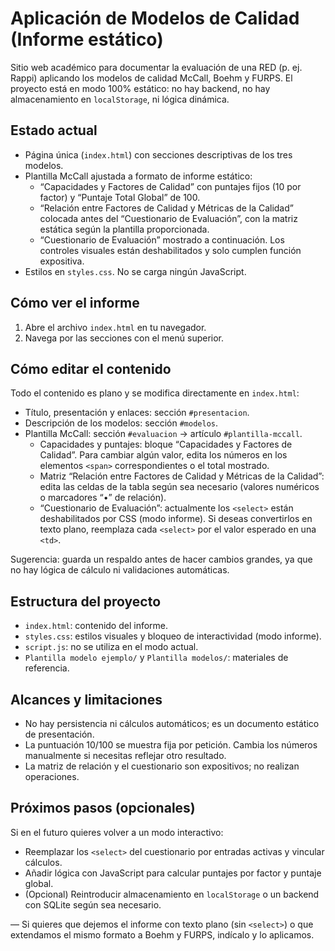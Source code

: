 # Aplicación de Modelos de Calidad (Informe estático)

Sitio web académico para documentar la evaluación de una RED (p. ej. Rappi) aplicando los modelos de calidad McCall, Boehm y FURPS. El proyecto está en modo 100% estático: no hay backend, no hay almacenamiento en `localStorage`, ni lógica dinámica.

## Estado actual
- Página única (`index.html`) con secciones descriptivas de los tres modelos.
- Plantilla McCall ajustada a formato de informe estático:
  - “Capacidades y Factores de Calidad” con puntajes fijos (10 por factor) y “Puntaje Total Global” de 100.
  - “Relación entre Factores de Calidad y Métricas de la Calidad” colocada antes del “Cuestionario de Evaluación”, con la matriz estática según la plantilla proporcionada.
  - “Cuestionario de Evaluación” mostrado a continuación. Los controles visuales están deshabilitados y solo cumplen función expositiva.
- Estilos en `styles.css`. No se carga ningún JavaScript.

## Cómo ver el informe
1. Abre el archivo `index.html` en tu navegador.
2. Navega por las secciones con el menú superior.

## Cómo editar el contenido
Todo el contenido es plano y se modifica directamente en `index.html`:
- Título, presentación y enlaces: sección `#presentacion`.
- Descripción de los modelos: sección `#modelos`.
- Plantilla McCall: sección `#evaluacion` → artículo `#plantilla-mccall`.
  - Capacidades y puntajes: bloque “Capacidades y Factores de Calidad”. Para cambiar algún valor, edita los números en los elementos `<span>` correspondientes o el total mostrado.
  - Matriz “Relación entre Factores de Calidad y Métricas de la Calidad”: edita las celdas de la tabla según sea necesario (valores numéricos o marcadores “•” de relación).
  - “Cuestionario de Evaluación”: actualmente los `<select>` están deshabilitados por CSS (modo informe). Si deseas convertirlos en texto plano, reemplaza cada `<select>` por el valor esperado en una `<td>`.

Sugerencia: guarda un respaldo antes de hacer cambios grandes, ya que no hay lógica de cálculo ni validaciones automáticas.

## Estructura del proyecto
- `index.html`: contenido del informe.
- `styles.css`: estilos visuales y bloqueo de interactividad (modo informe).
- `script.js`: no se utiliza en el modo actual.
- `Plantilla modelo ejemplo/` y `Plantilla modelos/`: materiales de referencia.

## Alcances y limitaciones
- No hay persistencia ni cálculos automáticos; es un documento estático de presentación.
- La puntuación 10/100 se muestra fija por petición. Cambia los números manualmente si necesitas reflejar otro resultado.
- La matriz de relación y el cuestionario son expositivos; no realizan operaciones.

## Próximos pasos (opcionales)
Si en el futuro quieres volver a un modo interactivo:
- Reemplazar los `<select>` del cuestionario por entradas activas y vincular cálculos.
- Añadir lógica con JavaScript para calcular puntajes por factor y puntaje global.
- (Opcional) Reintroducir almacenamiento en `localStorage` o un backend con SQLite según sea necesario.

—
Si quieres que dejemos el informe con texto plano (sin `<select>`) o que extendamos el mismo formato a Boehm y FURPS, indícalo y lo aplicamos.
